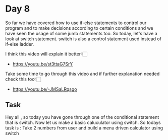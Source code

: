 # Day 8


So far we have covered how to use if-else statements to control our program and to make decisions according to certain conditions and we have seen the usage of some jumb statements too.
So today, let's have a look at switch statement. switch is also a control statement used instead of if-else ladder.

I think this video will explain it better👇🏻
- https://youtu.be/st3ttaG7SrY

Take some time to go through this video and if further explanation needed check this too👇🏻
- https://youtu.be/-JMSaLRqsgo


## Task


Hey all , so today you have gone through one of the conditional statement that is switch. Now let us make a basic caluculator using switch.
So todays task is :
Take 2 numbers from user and build a menu driven calculator using switch 
